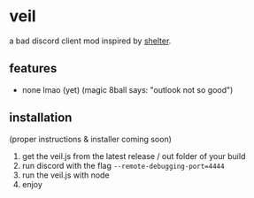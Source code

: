 # veil
a bad discord client mod inspired by [shelter]("https://shelter.uwu.network").

## features
- none lmao (yet) (magic 8ball says: "outlook not so good")

## installation
(proper instructions & installer coming soon)
1. get the veil.js from the latest release / out folder of your build
2. run discord with the flag `--remote-debugging-port=4444`
3. run the veil.js with node
4. enjoy